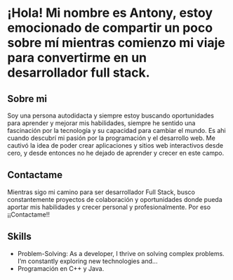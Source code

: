 # ¡Hola! Mi nombre es Antony, estoy emocionado de compartir un poco sobre mí mientras comienzo mi viaje para convertirme en un desarrollador full stack.

## Sobre mi
Soy una persona autodidacta y siempre estoy buscando oportunidades para aprender y mejorar mis habilidades, siempre he sentido una fascinación por la tecnología y su capacidad para cambiar el mundo. Es ahi cuando descubrí mi pasión por la programación y el desarrollo web. Me cautivó la idea de poder crear aplicaciones y sitios web interactivos desde cero, y desde entonces no he dejado de aprender y crecer en este campo.

## Contactame
Mientras sigo mi camino para ser desarrollador Full Stack, busco constantemente proyectos de colaboración y oportunidades donde pueda aportar mis habilidades y crecer personal y profesionalmente. Por eso ¡¡Contactame!!

## Skills
- Problem-Solving: As a developer, I thrive on solving complex problems. I’m constantly exploring new technologies and...
- Programación en C++ y Java.